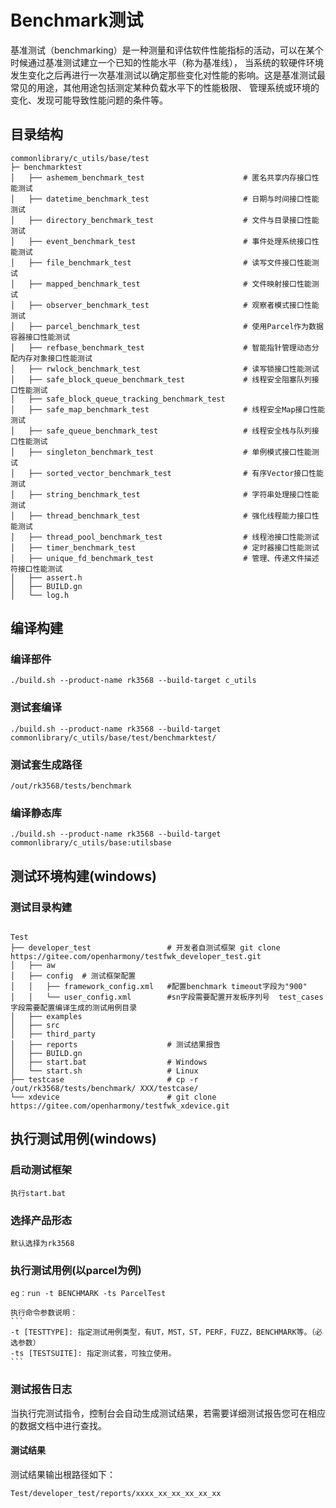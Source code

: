 # Benchmark测试

基准测试（benchmarking）是一种测量和评估软件性能指标的活动，可以在某个时候通过基准测试建立一个已知的性能水平（称为基准线），
当系统的软硬件环境发生变化之后再进行一次基准测试以确定那些变化对性能的影响。这是基准测试最常见的用途，其他用途包括测定某种负载水平下的性能极限、
管理系统或环境的变化、发现可能导致性能问题的条件等。

## 目录结构

```
commonlibrary/c_utils/base/test
├─ benchmarktest
│   ├── ashemem_benchmark_test                      # 匿名共享内存接口性能测试
│   ├── datetime_benchmark_test                     # 日期与时间接口性能测试
│   ├── directory_benchmark_test                    # 文件与目录接口性能测试
│   ├── event_benchmark_test                        # 事件处理系统接口性能测试
│   ├── file_benchmark_test                         # 读写文件接口性能测试
│   ├── mapped_benchmark_test                       # 文件映射接口性能测试
│   ├── observer_benchmark_test                     # 观察者模式接口性能测试
│   ├── parcel_benchmark_test                       # 使用Parcel作为数据容器接口性能测试
│   ├── refbase_benchmark_test                      # 智能指针管理动态分配内存对象接口性能测试
│   ├── rwlock_benchmark_test                       # 读写锁接口性能测试
│   ├── safe_block_queue_benchmark_test             # 线程安全阻塞队列接口性能测试
│   ├── safe_block_queue_tracking_benchmark_test
│   ├── safe_map_benchmark_test                     # 线程安全Map接口性能测试
│   ├── safe_queue_benchmark_test                   # 线程安全栈与队列接口性能测试
│   ├── singleton_benchmark_test                    # 单例模式接口性能测试
│   ├── sorted_vector_benchmark_test                # 有序Vector接口性能测试
│   ├── string_benchmark_test                       # 字符串处理接口性能测试
│   ├── thread_benchmark_test                       # 强化线程能力接口性能测试
│   ├── thread_pool_benchmark_test                  # 线程池接口性能测试
│   ├── timer_benchmark_test                        # 定时器接口性能测试
│   ├── unique_fd_benchmark_test                    # 管理、传递文件描述符接口性能测试
│   ├── assert.h
│   ├── BUILD.gn
│   └── log.h 
```

## 编译构建
### 编译部件
```
./build.sh --product-name rk3568 --build-target c_utils
```

### 测试套编译
```
./build.sh --product-name rk3568 --build-target commonlibrary/c_utils/base/test/benchmarktest/
```

### 测试套生成路径
```
/out/rk3568/tests/benchmark
```

### 编译静态库
```
./build.sh --product-name rk3568 --build-target commonlibrary/c_utils/base:utilsbase
```

## 测试环境构建(windows)
### 测试目录构建

```

Test
├── developer_test                 # 开发者自测试框架 git clone https://gitee.com/openharmony/testfwk_developer_test.git
│   ├── aw
│   ├── config  # 测试框架配置
│   │   ├── framework_config.xml   #配置benchmark timeout字段为"900"
│   │   └── user_config.xml        #sn字段需要配置开发板序列号  test_cases字段需要配置编译生成的测试用例目录
│   ├── examples
│   ├── src
│   ├── third_party
│   ├── reports                    # 测试结果报告
│   ├── BUILD.gn
│   ├── start.bat                  # Windows
│   └── start.sh                   # Linux
├── testcase                       # cp -r /out/rk3568/tests/benchmark/ XXX/testcase/
└── xdevice                        # git clone https://gitee.com/openharmony/testfwk_xdevice.git

```
## 执行测试用例(windows)
### 启动测试框架
	执行start.bat

### 选择产品形态
	默认选择为rk3568


### 执行测试用例(以parcel为例)
	eg：run -t BENCHMARK -ts ParcelTest

  	执行命令参数说明：
    ```
    -t [TESTTYPE]: 指定测试用例类型，有UT，MST，ST，PERF，FUZZ，BENCHMARK等。（必选参数）
    -ts [TESTSUITE]: 指定测试套，可独立使用。
    ```

### 测试报告日志
当执行完测试指令，控制台会自动生成测试结果，若需要详细测试报告您可在相应的数据文档中进行查找。

#### 测试结果
测试结果输出根路径如下：
```
Test/developer_test/reports/xxxx_xx_xx_xx_xx_xx

